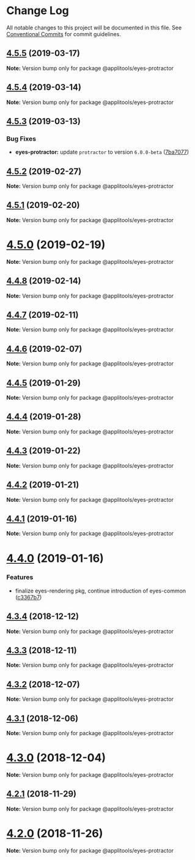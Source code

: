 # Change Log

All notable changes to this project will be documented in this file.
See [Conventional Commits](https://conventionalcommits.org) for commit guidelines.

## [4.5.5](https://github.com/applitools/eyes.sdk.javascript1/compare/@applitools/eyes-protractor@4.5.4...@applitools/eyes-protractor@4.5.5) (2019-03-17)

**Note:** Version bump only for package @applitools/eyes-protractor





## [4.5.4](https://github.com/applitools/eyes.sdk.javascript1/compare/@applitools/eyes-protractor@4.5.3...@applitools/eyes-protractor@4.5.4) (2019-03-14)

**Note:** Version bump only for package @applitools/eyes-protractor





## [4.5.3](https://github.com/applitools/eyes.sdk.javascript1/compare/@applitools/eyes-protractor@4.5.2...@applitools/eyes-protractor@4.5.3) (2019-03-13)


### Bug Fixes

* **eyes-protractor:** update `protractor` to version `6.0.0-beta` ([7ba7077](https://github.com/applitools/eyes.sdk.javascript1/commit/7ba7077))





## [4.5.2](https://github.com/applitools/eyes.sdk.javascript1/compare/@applitools/eyes-protractor@4.5.1...@applitools/eyes-protractor@4.5.2) (2019-02-27)

**Note:** Version bump only for package @applitools/eyes-protractor





## [4.5.1](https://github.com/applitools/eyes.sdk.javascript1/compare/@applitools/eyes-protractor@4.5.0...@applitools/eyes-protractor@4.5.1) (2019-02-20)

**Note:** Version bump only for package @applitools/eyes-protractor





# [4.5.0](https://github.com/applitools/eyes.sdk.javascript1/compare/@applitools/eyes-protractor@4.4.8...@applitools/eyes-protractor@4.5.0) (2019-02-19)

**Note:** Version bump only for package @applitools/eyes-protractor





## [4.4.8](https://github.com/applitools/eyes.sdk.javascript1/compare/@applitools/eyes-protractor@4.4.7...@applitools/eyes-protractor@4.4.8) (2019-02-14)

**Note:** Version bump only for package @applitools/eyes-protractor





## [4.4.7](https://github.com/applitools/eyes.sdk.javascript1/compare/@applitools/eyes-protractor@4.4.6...@applitools/eyes-protractor@4.4.7) (2019-02-11)

**Note:** Version bump only for package @applitools/eyes-protractor






## [4.4.6](https://github.com/applitools/eyes.sdk.javascript1/compare/@applitools/eyes-protractor@4.4.5...@applitools/eyes-protractor@4.4.6) (2019-02-07)

**Note:** Version bump only for package @applitools/eyes-protractor





## [4.4.5](https://github.com/applitools/eyes.sdk.javascript1/compare/@applitools/eyes-protractor@4.4.4...@applitools/eyes-protractor@4.4.5) (2019-01-29)

**Note:** Version bump only for package @applitools/eyes-protractor





## [4.4.4](https://github.com/applitools/eyes.sdk.javascript1/compare/@applitools/eyes-protractor@4.4.3...@applitools/eyes-protractor@4.4.4) (2019-01-28)

**Note:** Version bump only for package @applitools/eyes-protractor





## [4.4.3](https://github.com/applitools/eyes.sdk.javascript1/compare/@applitools/eyes-protractor@4.4.2...@applitools/eyes-protractor@4.4.3) (2019-01-22)

**Note:** Version bump only for package @applitools/eyes-protractor





## [4.4.2](https://github.com/applitools/eyes.sdk.javascript1/compare/@applitools/eyes-protractor@4.4.1...@applitools/eyes-protractor@4.4.2) (2019-01-21)

**Note:** Version bump only for package @applitools/eyes-protractor





## [4.4.1](https://github.com/applitools/eyes.sdk.javascript1/compare/@applitools/eyes-protractor@4.4.0...@applitools/eyes-protractor@4.4.1) (2019-01-16)

**Note:** Version bump only for package @applitools/eyes-protractor





# [4.4.0](https://github.com/applitools/eyes.sdk.javascript1/compare/@applitools/eyes-protractor@4.3.4...@applitools/eyes-protractor@4.4.0) (2019-01-16)


### Features

* finalize eyes-rendering pkg, continue introduction of eyes-common ([c3367b7](https://github.com/applitools/eyes.sdk.javascript1/commit/c3367b7))





## [4.3.4](https://github.com/applitools/eyes.sdk.javascript1/compare/@applitools/eyes-protractor@4.3.3...@applitools/eyes-protractor@4.3.4) (2018-12-12)

**Note:** Version bump only for package @applitools/eyes-protractor





## [4.3.3](https://github.com/applitools/eyes.sdk.javascript1/compare/@applitools/eyes-protractor@4.3.2...@applitools/eyes-protractor@4.3.3) (2018-12-11)

**Note:** Version bump only for package @applitools/eyes-protractor





## [4.3.2](https://github.com/applitools/eyes.sdk.javascript1/compare/@applitools/eyes-protractor@4.3.1...@applitools/eyes-protractor@4.3.2) (2018-12-07)

**Note:** Version bump only for package @applitools/eyes-protractor





## [4.3.1](https://github.com/applitools/eyes.sdk.javascript1/compare/@applitools/eyes-protractor@4.3.0...@applitools/eyes-protractor@4.3.1) (2018-12-06)

**Note:** Version bump only for package @applitools/eyes-protractor





# [4.3.0](https://github.com/applitools/eyes.sdk.javascript1/compare/@applitools/eyes-protractor@4.2.1...@applitools/eyes-protractor@4.3.0) (2018-12-04)

**Note:** Version bump only for package @applitools/eyes-protractor





## [4.2.1](https://github.com/applitools/eyes.sdk.javascript1/compare/@applitools/eyes-protractor@4.2.0...@applitools/eyes-protractor@4.2.1) (2018-11-29)

**Note:** Version bump only for package @applitools/eyes-protractor





# [4.2.0](https://github.com/applitools/eyes.sdk.javascript1/compare/@applitools/eyes-protractor@4.1.0...@applitools/eyes-protractor@4.2.0) (2018-11-26)

**Note:** Version bump only for package @applitools/eyes-protractor
